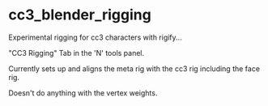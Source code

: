 # cc3_blender_rigging

Experimental rigging for cc3 characters with rigify...

"CC3 Rigging" Tab in the 'N' tools panel.

Currently sets up and aligns the meta rig with the cc3 rig including the face rig.

Doesn't do anything with the vertex weights.